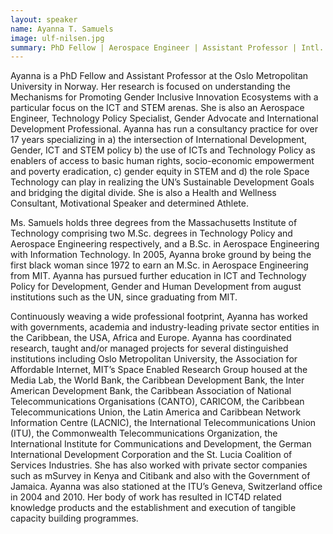 ```yaml
---
layout: speaker
name: Ayanna T. Samuels
image: ulf-nilsen.jpg
summary: PhD Fellow | Aerospace Engineer | Assistant Professor | Intl. Dev. Professional | Motivational Speaker | Health & Wellness Consultant
---
```


Ayanna is a PhD Fellow and Assistant Professor at the Oslo Metropolitan University in Norway. Her research is focused on understanding the Mechanisms for Promoting Gender Inclusive Innovation Ecosystems with a particular focus on the ICT and STEM arenas. She is also an Aerospace Engineer, Technology Policy Specialist, Gender Advocate and International Development Professional. Ayanna has run a consultancy practice for over 17 years specializing in a) the intersection of International Development, Gender, ICT and STEM policy b) the use of ICTs and Technology Policy as enablers of access to basic human rights, socio-economic empowerment and poverty eradication, c) gender equity in STEM and d) the role Space Technology can play in realizing the UN’s Sustainable Development Goals and bridging the digital divide. She is also a Health and Wellness Consultant, Motivational Speaker and determined Athlete.

Ms. Samuels holds three degrees from the Massachusetts Institute of Technology comprising two M.Sc. degrees in Technology Policy and Aerospace Engineering respectively, and a B.Sc. in Aerospace Engineering with Information Technology. In 2005, Ayanna broke ground by being the first black woman since 1972 to earn an M.Sc. in Aerospace Engineering from MIT. Ayanna has pursued further education in ICT and Technology Policy for Development, Gender and Human Development from august institutions such as the UN, since graduating from MIT. 

Continuously weaving a wide professional footprint, Ayanna has worked with governments, academia and industry-leading private sector entities in the Caribbean, the USA, Africa and Europe. Ayanna has coordinated research, taught and/or managed projects for several distinguished institutions including Oslo Metropolitan University, the Association for Affordable Internet, MIT’s Space Enabled Research Group housed at the Media Lab, the World Bank, the Caribbean Development Bank, the Inter American Development Bank, the Caribbean Association of National Telecommunications Organisations (CANTO), CARICOM, the Caribbean Telecommunications Union, the Latin America and Caribbean Network Information Centre (LACNIC), the International Telecommunications Union (ITU), the Commonwealth Telecommunications Organization, the International Institute for Communications and Development, the German International Development Corporation and the St. Lucia Coalition of Services Industries. She has also worked with private sector companies such as mSurvey in Kenya and Citibank and also with the Government of Jamaica. Ayanna was also stationed at the ITU’s Geneva, Switzerland office in 2004 and 2010. Her body of work has resulted in ICT4D related knowledge products and the establishment and execution of tangible capacity building programmes.      	

